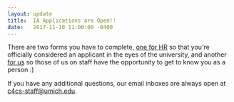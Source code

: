 ```yaml
---
layout: update
title:  IA Applications are Open!!
date:   2017-11-10 11:00:00 -0400
---
```


There are two forms you have to complete,
[one for HR](https://deptapps.engin.umich.edu/si/ia/index?dept=216000)
so that you're officially considered an applicant in the eyes of the university,
and another [for us](https://tinyurl.com/c4cs-ia-form) so those of us on staff
have the opportunity to get to know you as a person :)

If you have any additional questions, our email inboxes are always open at
<c4cs-staff@umich.edu>.

